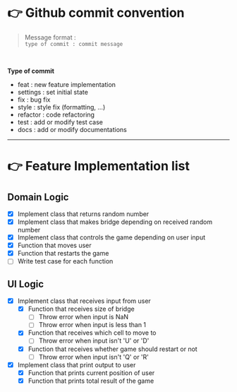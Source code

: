 # 👉 Github commit convention

> Message format : <br>`type of commit : commit message`

<br>

**Type of commit**

* feat : new feature implementation
* settings : set initial state
* fix : bug fix
* style : style fix (formatting, ...)
* refactor : code refactoring
* test : add or modify test case
* docs : add or modify documentations

---

# 👉 Feature Implementation list

## Domain Logic
- [x] Implement class that returns random number
- [x] Implement class that makes bridge depending on received random number
- [x] Implement class that controls the game depending on user input
 - [x] Function that moves user
 - [x] Function that restarts the game
- [ ] Write test case for each function

## UI Logic
- [x] Implement class that receives input from user
  - [x] Function that receives size of bridge
    - [ ] Throw error when input is NaN
    - [ ] Throw error when input is less than 1
  - [x] Function that receives which cell to move to
    - [ ] Throw error when input isn't 'U' or 'D'
  - [x] Function that receives whether game should restart or not
    - [ ] Throw error when input isn't 'Q' or 'R'

- [x] Implement class that print output to user
  - [x] Function that prints current position of user
  - [x] Function that prints total result of the game
